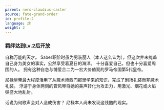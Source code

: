 ```yaml
---
parent: nero-claudius-caster
source: fate-grand-order
id: profile-2
language: zh
weight: 2
---
```


### 羁绊达到Lv.2后开放

自称万能的天才。
Saber职阶时虽为男装丽人（本人这么认为），但这次并未掩盖自己身为美女的事实，公然享受着夏日的海洋。
十分喜爱自己，但也十分喜爱周围的人。
拥有这种自恋与博爱合二为一宏大价值观的罗马帝国第5代皇帝。

尼禄皇帝最大程度活用了从魔术师西门那里学来的知识，完成了剧场礼装而非魔术礼装。
浮游于身体两侧的管风琴将她的美声转化为攻击力，用激光、烟花或火焰弹盛大地乱射。

话说为何歌声会对人造成伤害？
尼禄本人尚未发现这残酷的现实。
